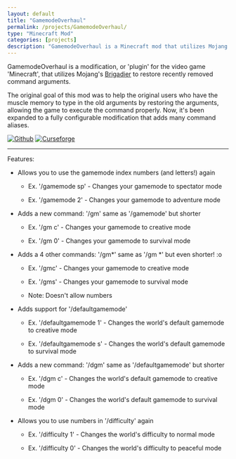 ```yaml
---
layout: default
title: "GamemodeOverhaul"
permalink: /projects/GamemodeOverhaul/
type: "Minecraft Mod"
categories: [projects]
description: "GamemodeOverhaul is a Minecraft mod that utilizes Mojang's <a href=\"https://github.com/Mojang/brigadier\"> Brigadier Library</a> to restore recently removed command arguments."
---
```

GamemodeOverhaul is a modification, or 'plugin' for the video game 'Minecraft', that utilizes Mojang's [Brigadier](https://github.com/Mojang/brigadier/) to restore recently removed command arguments.

 The original goal of this mod was to help the original users who have the muscle memory to type in the old arguments by restoring the arguments, allowing the game to execute the command properly. Now, it's been expanded to a fully configurable modification that adds many command aliases.

[![Github](https://img.shields.io/badge/Github-Gamemode%20Overhaul-blue?logo=github&style=flat)](https://github.com/marcus8448/GamemodeOverhaul/) [![Curseforge](https://cf.way2muchnoise.eu/full_314612_downloads.svg)](https://www.curseforge.com/minecraft/mc-mods/gamemodeoverhaul/)

 -----------------------------------

Features:
    
- Allows you to use the gamemode index numbers (and letters!) again

    - Ex. '/gamemode sp' - Changes your gamemode to spectator mode

    - Ex. '/gamemode 2' - Changes your gamemode to adventure mode

- Adds a new command: '/gm' same as '/gamemode' but shorter

    - Ex. '/gm c' - Changes your gamemode to creative mode

    - Ex. '/gm 0' - Changes your gamemode to survival mode

- Adds a 4 other commands: '/gm*' same as '/gm *' but even shorter! :o

    - Ex. '/gmc' - Changes your gamemode to creative mode

    - Ex. '/gms' - Changes your gamemode to survival mode

    - Note: Doesn't allow numbers

- Adds support for '/defaultgamemode'

    - Ex. '/defaultgamemode 1' - Changes the world's default gamemode to creative mode

    - Ex. '/defaultgamemode s' - Changes the world's default gamemode to survival mode

- Adds a new command: '/dgm' same as '/defaultgamemode' but shorter

    - Ex. '/dgm c' - Changes the world's default gamemode to creative mode

    - Ex. '/dgm 0' - Changes the world's default gamemode to survival mode

- Allows you to use numbers in '/difficulty' again

    - Ex. '/difficulty 1' - Changes the world's difficulty to normal mode

    - Ex. '/difficulty 0' - Changes the world's difficulty to peaceful mode

